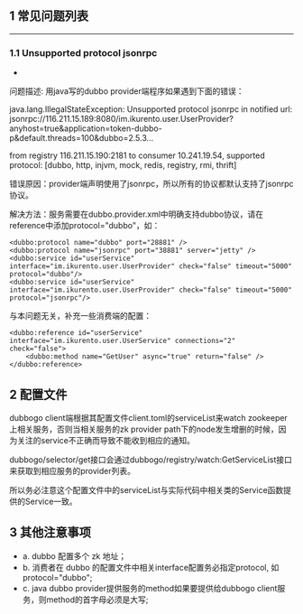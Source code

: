 ## 1 常见问题列表
___

### 1.1 Unsupported protocol jsonrpc
-

问题描述: 用java写的dubbo provider端程序如果遇到下面的错误：

 java.lang.IllegalStateException: Unsupported protocol jsonrpc in notified url:   
 jsonrpc://116.211.15.189:8080/im.ikurento.user.UserProvider?anyhost=true&application=token-dubbo-p&default.threads=100&dubbo=2.5.3...

 from registry 116.211.15.190:2181 to consumer 10.241.19.54, supported protocol: [dubbo, http, injvm, mock, redis, registry, rmi, thrift]

错误原因：provider端声明使用了jsonrpc，所以所有的协议都默认支持了jsonrpc协议。

解决方法：服务需要在dubbo.provider.xml中明确支持dubbo协议，请在reference中添加protocol="dubbo"，如：

	<dubbo:protocol name="dubbo" port="28881" />
	<dubbo:protocol name="jsonrpc" port="38881" server="jetty" />
	<dubbo:service id="userService" interface="im.ikurento.user.UserProvider" check="false" timeout="5000" protocol="dubbo"/>
 	<dubbo:service id="userService" interface="im.ikurento.user.UserProvider" check="false" timeout="5000" protocol="jsonrpc"/>

与本问题无关，补充一些消费端的配置：

	<dubbo:reference id="userService" interface="im.ikurento.user.UserService" connections="2" check="false">
		<dubbo:method name="GetUser" async="true" return="false" />
 	</dubbo:reference>

## 2 配置文件
dubbogo client端根据其配置文件client.toml的serviceList来watch zookeeper上相关服务，否则当相关服务的zk provider path下的node发生增删的时候，因为关注的service不正确而导致不能收到相应的通知。

dubbogo/selector/get接口会通过dubbogo/registry/watch:GetServiceList接口来获取到相应服务的provider列表。

所以务必注意这个配置文件中的serviceList与实际代码中相关类的Service函数提供的Service一致。

## 3 其他注意事项
- a. dubbo 配置多个 zk 地址；
- b. 消费者在 dubbo 的配置文件中相关interface配置务必指定protocol, 如protocol="dubbo";
- c. java dubbo provider提供服务的method如果要提供给dubbogo client服务，则method的首字母必须是大写;